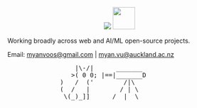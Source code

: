 <p align="center">
    <img src="https://skillicons.dev/icons?i=react,vue,next,typescript,py" />
    <img width="50" height="50" src="https://www.rustacean.net/assets/rustacean-orig-noshadow.svg" />
</p>

Working broadly across web and AI/ML open-source projects.

Email: myanvoos@gmail.com | myan.vu@auckland.ac.nz
<pre>
                  |\-/|      _______                             . '  *   .  . '
                 >( 0 0; |==|_______D                              .  * * -+-  
              )   /  ('        /|\                             .    * .    '  -+- 
              (  /   |        / | \                                * -+-  ' .  . 
               \(_)_]]      /  |  \                            *   *  .   .
                                                                 '   *
</pre>
